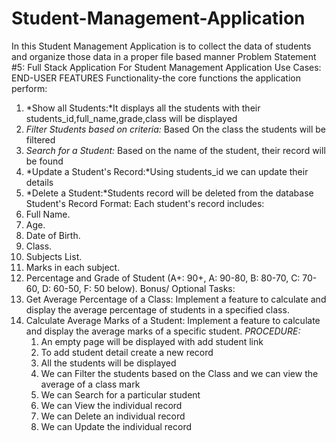 # Student-Management-Application
In this  Student Management Application  is to collect the data of students and organize those data in a proper file based manner 
Problem Statement #5: Full Stack Application For Student Management Application
Use Cases:
END-USER FEATURES
Functionality-the core functions the application perform:
1. *Show all Students:*It displays all the students with their students_id,full_name,grade,class will be displayed
2. *Filter Students based on criteria:* Based On the class the students will be filtered
3.  *Search for a Student:* Based on the name of the student, their record will be found
4.  *Update a Student's Record:*Using students_id we can update their details
5.  *Delete a Student:*Students record will be deleted from the database
   Student's Record Format: Each student's record  includes:
1. Full Name.
2. Age.
3. Date of Birth.
4. Class.
5. Subjects List.
6. Marks in each subject.
7. Percentage and Grade of Student (A+: 90+, A: 90-80, B: 80-70, C:
70-60, D: 60-50, F: 50 below).
   Bonus/ Optional Tasks:
1. Get Average Percentage of a Class: Implement a feature to calculate and display
the average percentage of students in a specified class.
2. Calculate Average Marks of a Student: Implement a feature to calculate and
display the average marks of a specific student.
*PROCEDURE:*
	1. An empty page will be displayed with add student link
 	2. To add student detail create a new record
  	3. All the students will be displayed
   4. We can Filter the students based on the Class and we can view the average of a class mark
   5. We can Search for a particular student
   6. We can View the individual record
   7. We can Delete an individual record
   8. We can Update the individual record

